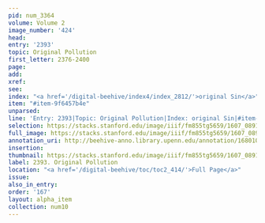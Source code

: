 ```yaml
---
pid: num_3364
volume: Volume 2
image_number: '424'
head:
entry: '2393'
topic: Original Pollution
first_letter: 2376-2400
page:
add:
xref:
see:
index: "<a href='/digital-beehive/index4/index_2812/'>original Sin</a>"
item: "#item-9f6457b4e"
unparsed:
line: 'Entry: 2393|Topic: Original Pollution|Index: original Sin|#item-9f6457b4e'
selection: https://stacks.stanford.edu/image/iiif/fm855tg5659/1607_0891/769,2056,2773,901/full/0/default.jpg
full_image: https://stacks.stanford.edu/image/iiif/fm855tg5659/1607_0891/full/full/0/default.jpg
annotation_uri: http://beehive-anno.library.upenn.edu/annotation/1680108922435
insertion:
thumbnail: https://stacks.stanford.edu/image/iiif/fm855tg5659/1607_0891/769,2056,600,180/250,/0/default.jpg
label: 2393. Original Pollution
location: "<a href='/digital-beehive/toc/toc2_414/'>Full Page</a>"
issue:
also_in_entry:
order: '167'
layout: alpha_item
collection: num10
---
```

